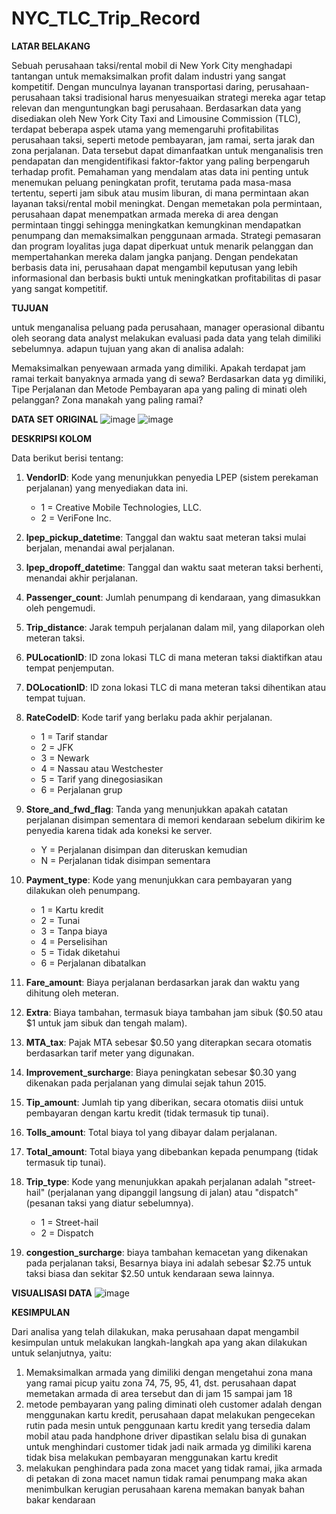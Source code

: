# NYC_TLC_Trip_Record

**LATAR BELAKANG**

Sebuah perusahaan taksi/rental mobil di New York City menghadapi tantangan untuk memaksimalkan profit dalam industri yang sangat kompetitif. Dengan munculnya layanan transportasi daring, perusahaan-perusahaan taksi tradisional harus menyesuaikan strategi mereka agar tetap relevan dan menguntungkan bagi perusahaan. Berdasarkan data yang disediakan oleh New York City Taxi and Limousine Commission (TLC), terdapat beberapa aspek utama yang memengaruhi profitabilitas perusahaan taksi, seperti metode pembayaran, jam ramai, serta jarak dan zona perjalanan.
Data tersebut dapat  dimanfaatkan untuk menganalisis tren pendapatan dan mengidentifikasi faktor-faktor yang paling berpengaruh terhadap profit. Pemahaman yang mendalam atas data ini penting untuk menemukan peluang peningkatan profit, terutama pada masa-masa tertentu, seperti jam sibuk atau musim liburan, di mana permintaan akan layanan taksi/rental mobil meningkat.
Dengan memetakan pola permintaan, perusahaan dapat menempatkan armada mereka di area dengan permintaan tinggi sehingga meningkatkan kemungkinan mendapatkan penumpang dan memaksimalkan penggunaan armada. Strategi pemasaran dan program loyalitas juga dapat diperkuat untuk menarik pelanggan dan mempertahankan mereka dalam jangka panjang. Dengan pendekatan berbasis data ini, perusahaan dapat mengambil keputusan yang lebih informasional dan berbasis bukti untuk meningkatkan profitabilitas di pasar yang sangat kompetitif.


**TUJUAN**

untuk menganalisa peluang pada perusahaan, manager operasional dibantu oleh seorang data analyst melakukan evaluasi pada data yang telah dimiliki sebelumnya. adapun tujuan yang akan di analisa adalah:

Memaksimalkan penyewaan armada yang dimiliki. Apakah terdapat jam ramai terkait banyaknya armada yang di sewa?
Berdasarkan data yg dimiliki, Tipe Perjalanan dan Metode Pembayaran apa yang paling di minati oleh pelanggan?
Zona manakah yang paling ramai?

**DATA SET ORIGINAL**
![image](https://github.com/user-attachments/assets/b58e5c9a-d216-40e0-bae0-c6f3acf18f86)
![image](https://github.com/user-attachments/assets/78692d67-1c15-4beb-bb10-6bf62d16ef7b)

**DESKRIPSI KOLOM**

Data berikut berisi tentang:

1. **VendorID**: Kode yang menunjukkan penyedia LPEP (sistem perekaman perjalanan) yang menyediakan data ini.
   - 1 = Creative Mobile Technologies, LLC.
   - 2 = VeriFone Inc.

2. **lpep_pickup_datetime**: Tanggal dan waktu saat meteran taksi mulai berjalan, menandai awal perjalanan.

3. **lpep_dropoff_datetime**: Tanggal dan waktu saat meteran taksi berhenti, menandai akhir perjalanan.

4. **Passenger_count**: Jumlah penumpang di kendaraan, yang dimasukkan oleh pengemudi.

5. **Trip_distance**: Jarak tempuh perjalanan dalam mil, yang dilaporkan oleh meteran taksi.

6. **PULocationID**: ID zona lokasi TLC di mana meteran taksi diaktifkan atau tempat penjemputan.

7. **DOLocationID**: ID zona lokasi TLC di mana meteran taksi dihentikan atau tempat tujuan.

8. **RateCodeID**: Kode tarif yang berlaku pada akhir perjalanan.
   - 1 = Tarif standar
   - 2 = JFK
   - 3 = Newark
   - 4 = Nassau atau Westchester
   - 5 = Tarif yang dinegosiasikan
   - 6 = Perjalanan grup

9. **Store_and_fwd_flag**: Tanda yang menunjukkan apakah catatan perjalanan disimpan sementara di memori kendaraan sebelum dikirim ke penyedia karena tidak ada koneksi ke server.
   - Y = Perjalanan disimpan dan diteruskan kemudian
   - N = Perjalanan tidak disimpan sementara

10. **Payment_type**: Kode yang menunjukkan cara pembayaran yang dilakukan oleh penumpang.
    - 1 = Kartu kredit
    - 2 = Tunai
    - 3 = Tanpa biaya
    - 4 = Perselisihan
    - 5 = Tidak diketahui
    - 6 = Perjalanan dibatalkan

11. **Fare_amount**: Biaya perjalanan berdasarkan jarak dan waktu yang dihitung oleh meteran.

12. **Extra**: Biaya tambahan, termasuk biaya tambahan jam sibuk ($0.50 atau $1 untuk jam sibuk dan tengah malam).

13. **MTA_tax**: Pajak MTA sebesar $0.50 yang diterapkan secara otomatis berdasarkan tarif meter yang digunakan.

14. **Improvement_surcharge**: Biaya peningkatan sebesar $0.30 yang dikenakan pada perjalanan yang dimulai sejak tahun 2015.

15. **Tip_amount**: Jumlah tip yang diberikan, secara otomatis diisi untuk pembayaran dengan kartu kredit (tidak termasuk tip tunai).

16. **Tolls_amount**: Total biaya tol yang dibayar dalam perjalanan.

17. **Total_amount**: Total biaya yang dibebankan kepada penumpang (tidak termasuk tip tunai).

18. **Trip_type**: Kode yang menunjukkan apakah perjalanan adalah "street-hail" (perjalanan yang dipanggil langsung di jalan) atau "dispatch" (pesanan taksi yang diatur sebelumnya).
    - 1 = Street-hail
    - 2 = Dispatch

19. **congestion_surcharge**: biaya tambahan kemacetan yang dikenakan pada perjalanan taksi, Besarnya biaya ini adalah sebesar $2.75 untuk taksi biasa dan sekitar $2.50 untuk kendaraan sewa lainnya.

**VISUALISASI DATA**
![image](https://github.com/user-attachments/assets/47313d01-01a2-4c86-97a1-61907579e948)

**KESIMPULAN**

Dari analisa yang telah dilakukan, maka perusahaan dapat mengambil kesimpulan untuk melakukan langkah-langkah apa yang akan dilakukan untuk selanjutnya, yaitu:

1. Memaksimalkan armada yang dimiliki dengan mengetahui zona mana yang ramai picup yaitu zona 74, 75, 95, 41, dst. perusahaan dapat memetakan armada di area tersebut dan di jam 15 sampai jam 18
2. metode pembayaran yang paling diminati oleh customer adalah dengan menggunakan kartu kredit, perusahaan dapat melakukan pengecekan rutin pada mesin untuk penggunaan kartu kredit yang tersedia dalam mobil atau pada handphone driver dipastikan selalu bisa di gunakan untuk menghindari customer tidak jadi naik armada yg dimiliki karena tidak bisa melakukan pembayaran menggunakan kartu kredit
3. melakukan penghindara pada zona macet yang tidak ramai, jika armada di petakan di zona macet namun tidak ramai penumpang maka akan menimbulkan kerugian perusahaan karena memakan banyak bahan bakar kendaraan


